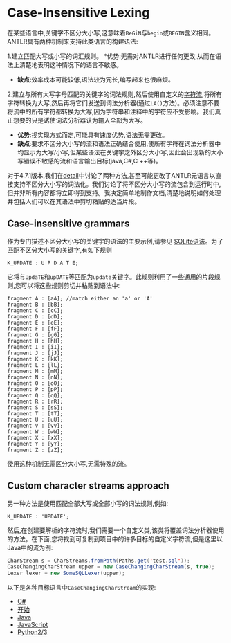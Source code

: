 # Case-Insensitive Lexing

在某些语言中,关键字不区分大小写,这意味着`BeGiN`与`begin`或`BEGIN`含义相同。ANTLR具有两种机制来支持此类语言的构建语法:

1.建立匹配大写或小写的词汇规则。
  *优势:无需对ANTLR进行任何更改,从而在语法上清楚地表明这种情况下的语言不敏感。
  * **缺点**:效率成本可能较低,语法较为冗长,编写起来也很麻烦。

2.建立与所有大写字母匹配的关键字的词法规则,然后使用自定义的[字符流](https://github.com/antlr/antlr4/blob/master/runtime/Java/src/org/antlr/v4/runtime/CharStream.java),将所有字符转换为大写,然后再将它们发送到词法分析器(通过`LA()`方法)。必须注意不要将流中的所有字符都转换为大写,因为字符串和注释中的字符应不受影响。我们真正想要的只是诱使词法分析器认为输入全部为大写。
  * **优势**:视实现方式而定,可能具有速度优势,语法无需更改。
  * **缺点**:要求不区分大小写的流和语法正确结合使用,使所有字符在词法分析器中均显示为大写/小写,但某些语法在关键字之外区分大小写,因此会出现新的大小写错误不敏感的流和语言输出目标(java,C#,C ++等)。

对于4.7.1版本,我们在[detail](https://github.com/antlr/antlr4/pull/2046)中讨论了两种方法,甚至可能更改了ANTLR元语言以直接支持不区分大小写的词法化。我们讨论了将不区分大小写的流包含到运行时中,但并非所有内容都将立即得到支持。我决定简单地制作文档,清楚地说明如何处理并包括人们可以在其语法中剪切粘贴的适当片段。

## Case-insensitive grammars

作为专门描述不区分大小写的关键字的语法的主要示例,请参见
[SQLite语法](https://github.com/antlr/grammars-v4/blob/master/sqlite/SQLite.g4)。为了匹配不区分大小写的关键字,有如下规则

```
K_UPDATE : U P D A T E;
```

它将与`UpdaTE`和`upDATE`等匹配为`update`关键字。此规则利用了一些通用的片段规则,您可以将这些规则剪切并粘贴到语法中:

```
fragment A : [aA]; //match either an 'a' or 'A'
fragment B : [bB];
fragment C : [cC];
fragment D : [dD];
fragment E : [eE];
fragment F : [fF];
fragment G : [gG];
fragment H : [hH];
fragment I : [iI];
fragment J : [jJ];
fragment K : [kK];
fragment L : [lL];
fragment M : [mM];
fragment N : [nN];
fragment O : [oO];
fragment P : [pP];
fragment Q : [qQ];
fragment R : [rR];
fragment S : [sS];
fragment T : [tT];
fragment U : [uU];
fragment V : [vV];
fragment W : [wW];
fragment X : [xX];
fragment Y : [yY];
fragment Z : [zZ];
```

使用这种机制无需区分大小写,无需特殊的流。

## Custom character streams approach

另一种方法是使用匹配全部大写或全部小写的词法规则,例如:

```
K_UPDATE : 'UPDATE';
```

然后,在创建要解析的字符流时,我们需要一个自定义类,该类将覆盖词法分析器使用的方法。在下面,您将找到可复制到项目中的许多目标的自定义字符流,但是这里以Java中的流为例:

```java
CharStream s = CharStreams.fromPath(Paths.get('test.sql'));
CaseChangingCharStream upper = new CaseChangingCharStream(s, true);
Lexer lexer = new SomeSQLLexer(upper);
```

以下是各种目标语言中`CaseChangingCharStream`的实现:

* [C#](https://github.com/antlr/antlr4/blob/master/doc/resources/CaseChangingCharStream.cs)
* [开始](https://github.com/antlr/antlr4/blob/master/doc/resources/case_changing_stream.go)
* [Java](https://github.com/antlr/antlr4/blob/master/doc/resources/CaseChangingCharStream.java)
* [JavaScript](https://github.com/antlr/antlr4/blob/master/doc/resources/CaseChangingStream.js)
* [Python2/3](https://github.com/antlr/antlr4/blob/master/doc/resources/CaseChangingStream.py)